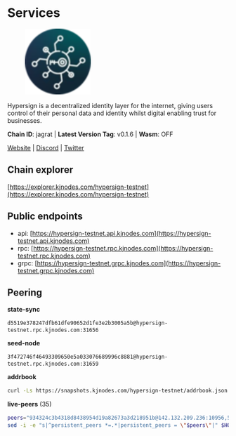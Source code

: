 # Services

<figure><img src="https://raw.githubusercontent.com/kj89/cosmos-images/main/logos/hypersign.png" width="150" alt=""><figcaption></figcaption></figure>

Hypersign is a decentralized identity layer for the internet, giving  users control of their personal data and identity whilst digital  enabling trust for businesses.

**Chain ID**: jagrat | **Latest Version Tag**: v0.1.6 | **Wasm**: OFF

[Website](https://hypersign.id) | [Discord](https://discord.gg/DmuUjMrHVw) | [Twitter](https://twitter.com/hypersignchain)




## Chain explorer
[https://explorer.kjnodes.com/hypersign-testnet](https://explorer.kjnodes.com/hypersign-testnet)

## Public endpoints

* api: [https://hypersign-testnet.api.kjnodes.com](https://hypersign-testnet.api.kjnodes.com)
* rpc: [https://hypersign-testnet.rpc.kjnodes.com](https://hypersign-testnet.rpc.kjnodes.com)
* grpc: [https://hypersign-testnet.grpc.kjnodes.com](https://hypersign-testnet.grpc.kjnodes.com)

## Peering

**state-sync**

```text
d5519e378247dfb61dfe90652d1fe3e2b3005a5b@hypersign-testnet.rpc.kjnodes.com:31656
```

**seed-node**

```text
3f472746f46493309650e5a033076689996c8881@hypersign-testnet.rpc.kjnodes.com:31659
```

**addrbook**
```bash
curl -Ls https://snapshots.kjnodes.com/hypersign-testnet/addrbook.json > $HOME/.hid-node/config/addrbook.json
```

**live-peers** (35)
```bash
peers="934324c3b4318d8438954d19a82673a3d218951b@142.132.209.236:10956,5e4fc955b23ab00f6a07cb6d56e89aafac0c85ff@167.86.85.122:26656,1acc83715399737cff74767e00807d1d402eb1e2@144.91.65.175:26656,1380864bb38481fef4b2358026a5ed53fc027679@95.214.52.206:26656,54f5df8d6516ead7099191776d9ee2048e0ec947@95.214.53.46:26656,620478e35ba6740f0afb2a0dd6ca9b34765bc60e@65.109.30.12:60856,a275d8018f683f279bf5167a72d294bfacafa839@178.63.102.172:41656,9876d1b1e5b5968c1c729559325dd909f93c1d34@65.108.238.61:56656,d5519e378247dfb61dfe90652d1fe3e2b3005a5b@65.109.68.190:31656,fbc7ce82f02e24257395dc0310ad2921ea61e199@65.109.92.148:61156,eaf27acc810a3d6728dde972ebad26810cce0ae6@65.108.229.233:26656,1e3f0aeb6f2a2017b122af2461a75c9695790954@65.108.233.109:10956,1de2abae74a4c5fd7d96d9869ef02187f81498f0@134.209.238.66:26656,bd2ae9f1c42183104719f7c44be078bb7d282a61@65.109.92.241:11056,4e08d5b0cb43c8d5ffc42987a5166bab2a04a93b@65.109.92.240:21066,62c3f3e5214495593ad204f3c6cd879f3f4ed6a9@5.9.79.121:26656,cf94099349980f9593a3f0362c85fe7c6eda8b14@8.219.48.59:26656,610843eda2f0388cb8e75917e8c1f63350bd3bd1@154.26.131.130:16656,d72875380d7b0b68f071623996bd5a86b7491287@116.202.227.117:31656,d7c9b9a3c3a6c5f4ccdfb37a8358755b277271c1@3.110.226.164:26656,36e79994ea07d50e97f63d44860645009978d590@185.196.20.153:26656,7ac746f53266043a92a05db06d1306b4e5f7e7c8@65.109.112.20:11014,efcb16ec33d8e6233d1068fff679c6fd64bf5802@65.108.225.158:10956,de1f980cc59bdb2457202768d4b4d964d783789e@167.235.21.165:36656,2641ddcf28d8adf448edb573de1efba0b6971d9e@178.154.222.128:26656,d92268c246e02a54103f7098b901b876c88f006e@5.161.130.108:26656,e003e628d5c748f2445f1731af20d461f585e7a5@182.253.224.66:12656,c20f2216b56cb24921b688a6cffc7fe09799a069@162.55.103.44:26656,23eff008c88dcc60ef9a71f2fb469c472679c35e@136.243.88.91:5040,0c6758a3f4554bbc67da73993bbb697764c5c534@38.242.142.227:26656,ec5127072c252f7246fb66f7e7762423a23ff6bd@154.12.228.93:31656,2c0379f78b655e8a386cb477e3cf3cae700c4a7f@213.239.207.175:34656,ce6686036f6554deb0490103dcc201172e7c3f2f@81.0.220.131:26656,a3f3d6dba11bfe080693938666064b2324fbaccf@88.99.164.158:11056,63db727618b237d4a27656aa456be2812154bf29@65.109.170.47:26656"
sed -i -e "s|^persistent_peers *=.*|persistent_peers = \"$peers\"|" $HOME/.hid-node/config/config.toml
```

